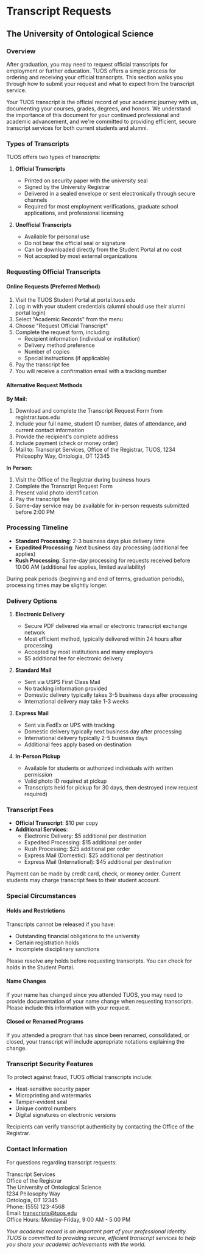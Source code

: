 # Transcript Requests

## The University of Ontological Science

### Overview

After graduation, you may need to request official transcripts for employment or further education. TUOS offers a simple process for ordering and receiving your official transcripts. This section walks you through how to submit your request and what to expect from the transcript service.

Your TUOS transcript is the official record of your academic journey with us, documenting your courses, grades, degrees, and honors. We understand the importance of this document for your continued professional and academic advancement, and we're committed to providing efficient, secure transcript services for both current students and alumni.

### Types of Transcripts

TUOS offers two types of transcripts:

1. **Official Transcripts**
   * Printed on security paper with the university seal
   * Signed by the University Registrar
   * Delivered in a sealed envelope or sent electronically through secure channels
   * Required for most employment verifications, graduate school applications, and professional licensing

2. **Unofficial Transcripts**
   * Available for personal use
   * Do not bear the official seal or signature
   * Can be downloaded directly from the Student Portal at no cost
   * Not accepted by most external organizations

### Requesting Official Transcripts

#### Online Requests (Preferred Method)

1. Visit the TUOS Student Portal at portal.tuos.edu
2. Log in with your student credentials (alumni should use their alumni portal login)
3. Select "Academic Records" from the menu
4. Choose "Request Official Transcript"
5. Complete the request form, including:
   * Recipient information (individual or institution)
   * Delivery method preference
   * Number of copies
   * Special instructions (if applicable)
6. Pay the transcript fee
7. You will receive a confirmation email with a tracking number

#### Alternative Request Methods

**By Mail:**
1. Download and complete the Transcript Request Form from registrar.tuos.edu
2. Include your full name, student ID number, dates of attendance, and current contact information
3. Provide the recipient's complete address
4. Include payment (check or money order)
5. Mail to: Transcript Services, Office of the Registrar, TUOS, 1234 Philosophy Way, Ontologia, OT 12345

**In Person:**
1. Visit the Office of the Registrar during business hours
2. Complete the Transcript Request Form
3. Present valid photo identification
4. Pay the transcript fee
5. Same-day service may be available for in-person requests submitted before 2:00 PM

### Processing Timeline

* **Standard Processing**: 2-3 business days plus delivery time
* **Expedited Processing**: Next business day processing (additional fee applies)
* **Rush Processing**: Same-day processing for requests received before 10:00 AM (additional fee applies, limited availability)

During peak periods (beginning and end of terms, graduation periods), processing times may be slightly longer.

### Delivery Options

1. **Electronic Delivery**
   * Secure PDF delivered via email or electronic transcript exchange network
   * Most efficient method, typically delivered within 24 hours after processing
   * Accepted by most institutions and many employers
   * $5 additional fee for electronic delivery

2. **Standard Mail**
   * Sent via USPS First Class Mail
   * No tracking information provided
   * Domestic delivery typically takes 3-5 business days after processing
   * International delivery may take 1-3 weeks

3. **Express Mail**
   * Sent via FedEx or UPS with tracking
   * Domestic delivery typically next business day after processing
   * International delivery typically 2-5 business days
   * Additional fees apply based on destination

4. **In-Person Pickup**
   * Available for students or authorized individuals with written permission
   * Valid photo ID required at pickup
   * Transcripts held for pickup for 30 days, then destroyed (new request required)

### Transcript Fees

* **Official Transcript**: $10 per copy
* **Additional Services**:
  * Electronic Delivery: $5 additional per destination
  * Expedited Processing: $15 additional per order
  * Rush Processing: $25 additional per order
  * Express Mail (Domestic): $25 additional per destination
  * Express Mail (International): $45 additional per destination

Payment can be made by credit card, check, or money order. Current students may charge transcript fees to their student account.

### Special Circumstances

#### Holds and Restrictions

Transcripts cannot be released if you have:
* Outstanding financial obligations to the university
* Certain registration holds
* Incomplete disciplinary sanctions

Please resolve any holds before requesting transcripts. You can check for holds in the Student Portal.

#### Name Changes

If your name has changed since you attended TUOS, you may need to provide documentation of your name change when requesting transcripts. Please include this information with your request.

#### Closed or Renamed Programs

If you attended a program that has since been renamed, consolidated, or closed, your transcript will include appropriate notations explaining the change.

### Transcript Security Features

To protect against fraud, TUOS official transcripts include:
* Heat-sensitive security paper
* Microprinting and watermarks
* Tamper-evident seal
* Unique control numbers
* Digital signatures on electronic versions

Recipients can verify transcript authenticity by contacting the Office of the Registrar.

### Contact Information

For questions regarding transcript requests:

Transcript Services  
Office of the Registrar  
The University of Ontological Science  
1234 Philosophy Way  
Ontologia, OT 12345  
Phone: (555) 123-4568  
Email: transcripts@tuos.edu  
Office Hours: Monday-Friday, 9:00 AM - 5:00 PM


*Your academic record is an important part of your professional identity. TUOS is committed to providing secure, efficient transcript services to help you share your academic achievements with the world.*
